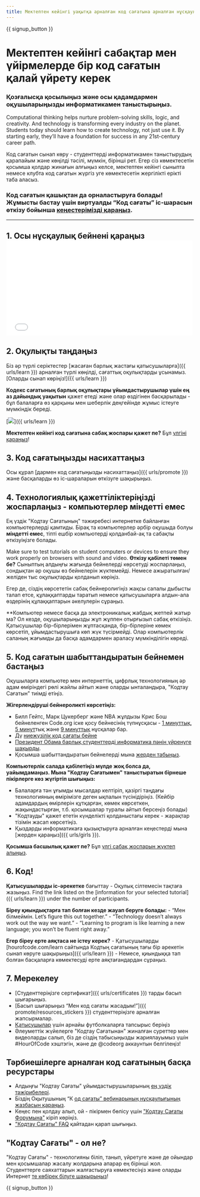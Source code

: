 ```yaml
---
title: Мектептен кейінгі уақытқа арналған код сағатына арналған нұсқаулық
---
```


{{ signup_button }}

# Мектептен кейінгі сабақтар мен үйірмелерде бір код сағатын қалай үйрету керек

### Қозғалысқа қосылыңыз және осы қадамдармен оқушыларыңызды информатикамен таныстырыңыз.

Computational thinking helps nurture problem-solving skills, logic, and creativity. And technology is transforming every industry on the planet. Students today should learn how to create technology, not just use it. By starting early, they’ll have a foundation for success in any 21st-century career path.

Код сағатын сынап көру - студенттерді информатикамен таныстырудың қарапайым және көңілді тәсілі, мүмкін, бірінші рет. Егер сіз көмектесетін қосымша қолдар жинағын алғыңыз келсе, мектептен кейінгі сыныпта немесе клубта код сағатын жүргіз</a> уге көмектесетін жергілікті ерікті таба аласыз.</p> 

### Код сағатын қашықтан да орналастыруға болады! Жұмысты бастау үшін виртуалды “Код сағаты” іс-шарасын өткізу бойынша [кеңестерімізді қараңыз](https://hourofcode.com/us/how-to/virtual).

* * *

## 1. Осы нұсқаулық бейнені қараңыз <iframe width="500" height="255" src="//www.youtube.com/embed/SrnvvWDm73k" frameborder="0" allowfullscreen></iframe> 

## 2. Оқулықты таңдаңыз

Біз әр түрлі серіктестер [жасаған барлық жастағы қатысушыларға]({{ urls/learn }}) арналған түрлі көңілді, сағаттық оқулықтарды ұсынамыз. [Оларды сынап көріңіз!]({{ urls/learn }})

**Кодекс сағатының барлық оқулықтары ұйымдастырушылар үшін ең аз дайындық уақытын** қажет етеді және олар өздігінен басқарылады - бұл балаларға өз қарқыны мен шеберлік деңгейінде жұмыс істеуге мүмкіндік береді.

[![](/images/fit-700/tutorials.png)]({{ urls/learn }})

**Мектептен кейінгі код сағатына сабақ жоспары қажет пе?** Бұл [үлгіні қараңыз](/files/AfterschoolEducatorLessonPlanOutline.docx)!

## 3. Код сағатыңызды насихаттаңыз

Осы құрал [дармен код сағатыңызды насихаттаңыз]({{ urls/promote }}) және басқаларды өз іс-шараларын өткізуге шақырыңыз.

## 4. Технологиялық қажеттіліктеріңізді жоспарлаңыз - компьютерлер міндетті емес

Ең үздік "Кодтау Сағатының" тәжиребесі интернетке байланған компьютерлерді қамтиды. Бірақ та компьютерлер әрбір оқушыда болуы **міндетті емес**, тіпті ешбір компьютерді қолданбай-ақ та сабақты өткізуіңізге болады.

Make sure to test tutorials on student computers or devices to ensure they work properly on browsers with sound and video. **Өткізу қабілеті төмен бе?** Сыныптың алдыңғы жағында бейнелерді көрсетуді жоспарлаңыз, сондықтан әр оқушы өз бейнелерін жүктемейді. Немесе ажыратылған/желіден тыс оқулықтарды қолданып көріңіз.

Егер де, сіздің көрсететін сабақ бейнеролигіңіз жақсы сапалы дыбысты талап етсе, құлаққаптарды таратып немесе қатысушыларға алдын-ала өздерінің құлаққаптарын әкелулерін сұраңыз.

**Компьютер немесе басқа да электроникалық жабдық жетпей жатыр ма?</a> Ол кезде, оқушыларыңызды жұп жұппен отырғызып сабақ өткізіңіз. Қатысушылар бір-бірлерімен жұптасқанда, бір-бірлеріне көмек көрсетіп, ұйымдастырушыға көп жүк түсірмейді. Олар компьютерлік саланың жағымды да басқа адамдармен араласу мүмкінділігін көреді.</p> 

## 5. Код сағатын шабыттандыратын бейнемен бастаңыз

Оқушыларға компьютер мен интернеттің, цифрлық технологияның әр адам өміріндегі рөлі жайлы айтып және оларды ынталандыра, "Кодтау Сағатын" тиімді етіңіз.

**Жігерлендіруші бейнероликті көрсетіңіз:**

- Билл Гейтс, Марк Цукерберг және NBA жұлдызы Крис Бош бейнеленген Code.org іске қосу бейнесінің түпнұсқасы - [1 минуттық](https://www.youtube.com/watch?v=qYZF6oIZtfc), [5 минут](https://www.youtube.com/watch?v=nKIu9yen5nc)тық және [9 минуттық](https://www.youtube.com/watch?v=dU1xS07N-FA) нұсқалар бар.
- Дү [ниежүзілік код сағаты бейне](https://www.youtube.com/watch?v=KsOIlDT145A)
- [Президент Обама барлық студенттерді информатика пәнін үйренуге шақырды](https://www.youtube.com/watch?v=6XvmhE1J9PY).
- Қосымша шабыттандыратын бейнелерді мына [жерден табыңыз](https://www.youtube.com/playlist?list=PLzdnOPI1iJNfpD8i4Sx7U0y2MccnrNZuP).

**Компьютерлік салада қабілетіңіз мүлде жоқ болса да, уайымдамаңыз. Мына "Кодтау Сағатымен" таныстыратын бірнеше пікірлерге көз жүгіртіп шығыңыз:**

- Балаларға тән ұғымды мысалдар келтіріп, қазіргі таңдағы технологияның өмірімізге деген ықпалын түсінідіріңіз. (Кейбір адамдардың өмірлерін құтқарған, көмек көрсеткен, жақындастырған, т.б. қосымшалар туралы айтып берсеңіз болады)
- "Кодтауды" қажет ететін күнделікті қолданыстағы керек - жарақтар тізімін жасап көрсетіңіз.
- Қыздарды информатикаға қызықтыруға арналған кеңестерді мына [жерден қараңыз]({{ urls/girls }}).

**Қосымша басшылық қажет пе?** Бұл [үлгі сабақ жоспарын жүктеп алыңыз](/files/AfterschoolEducatorLessonPlanOutline.docx).

## 6. Код!

**Қатысушыларды іс-әрекетке** бағыттау - Оқулық сілтемесін тақтаға жазыңыз. Find the link listed on the [information for your selected tutorial]({{ urls/learn }}) under the number of participants.

**Біреу қиындықтарға тап болған кезде жауап беруге болады:** - “Мен білмеймін. Let’s figure this out together.” - “Technology doesn’t always work out the way we want.” - “Learning to program is like learning a new language; you won’t be fluent right away.”

**Егер біреу ерте аяқтаса не істеу керек?** - Қатысушыларды [hourofcode.com/learn сайтында Кодтың сағатының тағы бір әрекетін сынап көруге шақырыңыз]({{ urls/learn }}) - Немесе, қиындыққа тап болған басқаларға көмектесуді ерте аяқтағандардан сұраңыз.

## 7. Мерекелеу

- [Студенттеріңізге сертификат]({{ urls/certificates }}) тарды басып шығарыңыз.
- [Басып шығарыңыз “Мен код сағаты жасадым!”]({{ promote/resources_stickers }}) студенттеріңізге арналған жапсырмалар.
- [Қатысушылар](https://www.amazon.com/stores/Code/page/8557B2A6-EBF2-4C9F-95C5-C3256FBA0220?ref_=ast_bln) үшін арнайы футболкаларға тапсырыс беріңіз
- Әлеуметтік жүйелерге "Кодтау Сағатынан" жиналған суреттер мен видеоларды салып, біз де сіздің табысыңызды жариялауымыз үшін #HourOfCode хэштэгін, және де @codeorg аккаунтын белгілеңіз!

## Тәрбиешілерге арналған код сағатының басқа ресурстары

- Алдыңғы "Кодтау Сағаты" ұйымдастырушыларының [ең үздік тәжірибелері](http://www.slideshare.net/TeachCode/hour-of-code-best-practices-for-successful-educators-51273466).
- Біздің Оқытушының “К [од сағаты” вебинарының нұсқаулығының жазбасын қараңыз](https://youtu.be/EJeMeSW2-Mw).
- Кеңес пен қолдау алып, ой - пікірмен бөлісу үшін ["Кодтау Сағаты Форумына"](http://forum.code.org/c/plc/hour-of-code) кіріп көріңіз.
- ["Кодтау Сағаты" FAQ](https://support.code.org/hc/en-us/categories/200147083-Hour-of-Code) қайтадан қарап шығыңыз.

## "Кодтау Cағаты" - ол не?

"Кодтау Сағаты" - технологияны біліп, танып, үйретуге және де ойындар мен қосымшалар жасалу жолдарына апарар ең бірінші жол. Студенттерге саяхаттарын жалғастыруға көмектесіңіз және оларды Интернет [те көбірек білуге шақырыңыз](/beyond)!

{{ signup_button }}